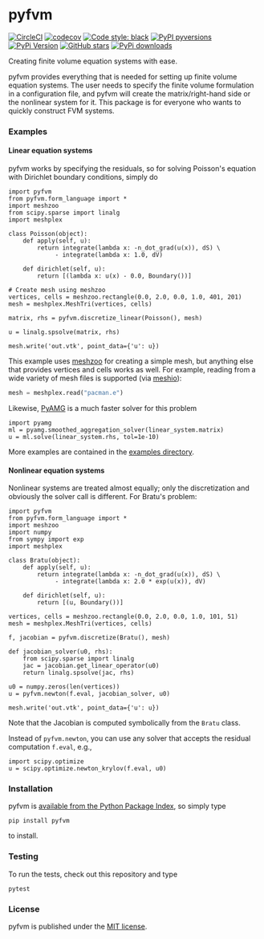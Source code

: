 # pyfvm

[![CircleCI](https://img.shields.io/circleci/project/github/nschloe/pyfvm.svg?style=flat-square)](https://circleci.com/gh/nschloe/pyfvm)
[![codecov](https://img.shields.io/codecov/c/github/nschloe/pyfvm.svg?style=flat-square)](https://codecov.io/gh/nschloe/pyfvm)
[![Code style: black](https://img.shields.io/badge/code%20style-black-000000.svg?style=flat-square)](https://github.com/psf/black)
[![PyPI pyversions](https://img.shields.io/pypi/pyversions/pyfvm.svg?style=flat-square)](https://pypi.org/pypi/pyfvm/)
[![PyPi Version](https://img.shields.io/pypi/v/pyfvm.svg?style=flat-square)](https://pypi.org/project/pyfvm)
[![GitHub stars](https://img.shields.io/github/stars/nschloe/pyfvm.svg?style=flat-square&logo=github&label=Stars)](https://github.com/nschloe/pyfvm)
[![PyPi downloads](https://img.shields.io/pypi/dm/pyfvm.svg?style=flat-square)](https://pypistats.org/packages/pyfvm)

Creating finite volume equation systems with ease.

pyfvm provides everything that is needed for setting up finite volume equation systems.
The user needs to specify the finite volume formulation in a configuration file, and
pyfvm will create the matrix/right-hand side or the nonlinear system for it. This
package is for everyone who wants to quickly construct FVM systems.

### Examples

#### Linear equation systems

pyfvm works by specifying the residuals, so for solving Poisson's equation with
Dirichlet boundary conditions, simply do
```python,test
import pyfvm
from pyfvm.form_language import *
import meshzoo
from scipy.sparse import linalg
import meshplex

class Poisson(object):
    def apply(self, u):
        return integrate(lambda x: -n_dot_grad(u(x)), dS) \
             - integrate(lambda x: 1.0, dV)

    def dirichlet(self, u):
        return [(lambda x: u(x) - 0.0, Boundary())]

# Create mesh using meshzoo
vertices, cells = meshzoo.rectangle(0.0, 2.0, 0.0, 1.0, 401, 201)
mesh = meshplex.MeshTri(vertices, cells)

matrix, rhs = pyfvm.discretize_linear(Poisson(), mesh)

u = linalg.spsolve(matrix, rhs)

mesh.write('out.vtk', point_data={'u': u})
```
This example uses [meshzoo](https://pypi.org/project/meshzoo) for creating a simple
mesh, but anything else that provides vertices and cells works as well. For example,
reading from a wide variety of mesh files is supported (via
[meshio](https://pypi.org/project/meshio)):
```python
mesh = meshplex.read("pacman.e")
```
Likewise, [PyAMG](https://github.com/pyamg/pyamg) is a much faster solver
for this problem
```
import pyamg
ml = pyamg.smoothed_aggregation_solver(linear_system.matrix)
u = ml.solve(linear_system.rhs, tol=1e-10)
```

More examples are contained in the [examples directory](examples/).

#### Nonlinear equation systems
Nonlinear systems are treated almost equally; only the discretization and
obviously the solver call is different. For Bratu's problem:
```python,test
import pyfvm
from pyfvm.form_language import *
import meshzoo
import numpy
from sympy import exp
import meshplex

class Bratu(object):
    def apply(self, u):
        return integrate(lambda x: -n_dot_grad(u(x)), dS) \
             - integrate(lambda x: 2.0 * exp(u(x)), dV)

    def dirichlet(self, u):
        return [(u, Boundary())]

vertices, cells = meshzoo.rectangle(0.0, 2.0, 0.0, 1.0, 101, 51)
mesh = meshplex.MeshTri(vertices, cells)

f, jacobian = pyfvm.discretize(Bratu(), mesh)

def jacobian_solver(u0, rhs):
    from scipy.sparse import linalg
    jac = jacobian.get_linear_operator(u0)
    return linalg.spsolve(jac, rhs)

u0 = numpy.zeros(len(vertices))
u = pyfvm.newton(f.eval, jacobian_solver, u0)

mesh.write('out.vtk', point_data={'u': u})
```
Note that the Jacobian is computed symbolically from the `Bratu` class.

Instead of `pyfvm.newton`, you can use any solver that accepts the residual
computation `f.eval`, e.g.,
```
import scipy.optimize
u = scipy.optimize.newton_krylov(f.eval, u0)
```

### Installation

pyfvm is [available from the Python Package
Index](https://pypi.org/project/pyfvm/), so simply type
```
pip install pyfvm
```
to install.

### Testing

To run the tests, check out this repository and type
```
pytest
```

### License

pyfvm is published under the [MIT license](https://en.wikipedia.org/wiki/MIT_License).
